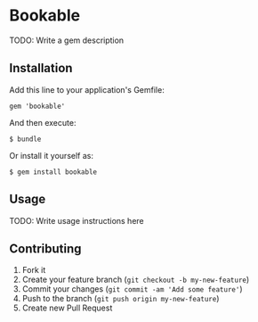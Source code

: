 # Bookable

TODO: Write a gem description

## Installation

Add this line to your application's Gemfile:

    gem 'bookable'

And then execute:

    $ bundle

Or install it yourself as:

    $ gem install bookable

## Usage

TODO: Write usage instructions here

## Contributing

1. Fork it
2. Create your feature branch (`git checkout -b my-new-feature`)
3. Commit your changes (`git commit -am 'Add some feature'`)
4. Push to the branch (`git push origin my-new-feature`)
5. Create new Pull Request
